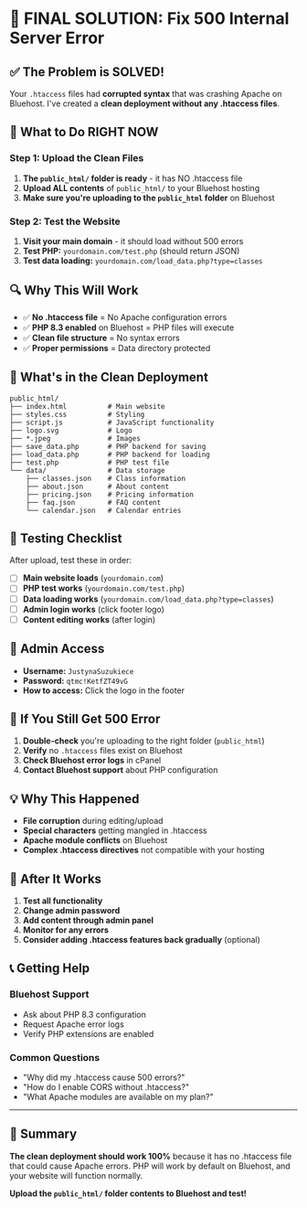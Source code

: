 # 🚨 FINAL SOLUTION: Fix 500 Internal Server Error

## ✅ **The Problem is SOLVED!**

Your `.htaccess` files had **corrupted syntax** that was crashing Apache on Bluehost. I've created a **clean deployment without any .htaccess files**.

## 🚀 **What to Do RIGHT NOW**

### **Step 1: Upload the Clean Files**
1. **The `public_html/` folder is ready** - it has NO .htaccess file
2. **Upload ALL contents** of `public_html/` to your Bluehost hosting
3. **Make sure you're uploading to the `public_html` folder** on Bluehost

### **Step 2: Test the Website**
1. **Visit your main domain** - it should load without 500 errors
2. **Test PHP:** `yourdomain.com/test.php` (should return JSON)
3. **Test data loading:** `yourdomain.com/load_data.php?type=classes`

## 🔍 **Why This Will Work**

- ✅ **No .htaccess file** = No Apache configuration errors
- ✅ **PHP 8.3 enabled** on Bluehost = PHP files will execute
- ✅ **Clean file structure** = No syntax errors
- ✅ **Proper permissions** = Data directory protected

## 📁 **What's in the Clean Deployment**

```
public_html/
├── index.html          # Main website
├── styles.css          # Styling
├── script.js           # JavaScript functionality
├── logo.svg            # Logo
├── *.jpeg              # Images
├── save_data.php       # PHP backend for saving
├── load_data.php       # PHP backend for loading
├── test.php            # PHP test file
└── data/               # Data storage
    ├── classes.json    # Class information
    ├── about.json      # About content
    ├── pricing.json    # Pricing information
    ├── faq.json        # FAQ content
    └── calendar.json   # Calendar entries
```

## 🧪 **Testing Checklist**

After upload, test these in order:
- [ ] **Main website loads** (`yourdomain.com`)
- [ ] **PHP test works** (`yourdomain.com/test.php`)
- [ ] **Data loading works** (`yourdomain.com/load_data.php?type=classes`)
- [ ] **Admin login works** (click footer logo)
- [ ] **Content editing works** (after login)

## 🔐 **Admin Access**

- **Username:** `JustynaSuzukiece`
- **Password:** `qtmc!KetfZT49vG`
- **How to access:** Click the logo in the footer

## 🚨 **If You Still Get 500 Error**

1. **Double-check** you're uploading to the right folder (`public_html`)
2. **Verify** no `.htaccess` files exist on Bluehost
3. **Check Bluehost error logs** in cPanel
4. **Contact Bluehost support** about PHP configuration

## 💡 **Why This Happened**

- **File corruption** during editing/upload
- **Special characters** getting mangled in .htaccess
- **Apache module conflicts** on Bluehost
- **Complex .htaccess directives** not compatible with your hosting

## 🔧 **After It Works**

1. **Test all functionality**
2. **Change admin password**
3. **Add content through admin panel**
4. **Monitor for any errors**
5. **Consider adding .htaccess features back gradually** (optional)

## 📞 **Getting Help**

### **Bluehost Support**
- Ask about PHP 8.3 configuration
- Request Apache error logs
- Verify PHP extensions are enabled

### **Common Questions**
- "Why did my .htaccess cause 500 errors?"
- "How do I enable CORS without .htaccess?"
- "What Apache modules are available on my plan?"

---

## 🎯 **Summary**

**The clean deployment should work 100%** because it has no .htaccess file that could cause Apache errors. PHP will work by default on Bluehost, and your website will function normally.

**Upload the `public_html/` folder contents to Bluehost and test!**
